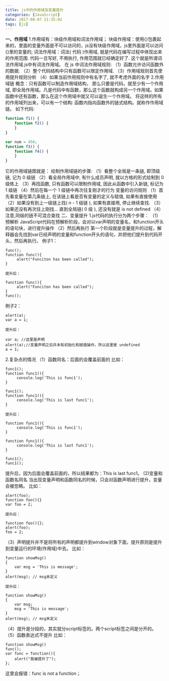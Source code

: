 ```yaml
---
title: js中的作用域及变量提升
categories: [JavaScript]
date: 2017-08-07 21:35:02
tags: [js]
---
```


**一、作用域** 1.作用域有：块级作用域和词法作用域； 块级作用域：使用{}包裹起来的，里面的变量外面是不可以访问的，js没有块级作用域，js里外面是可以访问{}里的变量的; 词法作用域：词法( 代码 )作用域, 就是代码在编写过程中体现出来的作用范围. 代码一旦写好, 不用执行, 作用范围就已经确定好了. 这个就是所谓词法作用域.js中有词法作用域。 在 js 中词法作用域规则: （1）函数允许访问函数外的数据. （2）整个代码结构中只有函数可以限定作用域. （3）作用域规则首先使用提升规则分析 （4）如果当前作用规则中有名字了, 就不考虑外面的名字 2.作用域链 概念：只有函数可以制造作用域结构， 那么只要是代码，就至少有一个作用域, 即全局作用域。凡是代码中有函数，那么这个函数就构成另一个作用域。如果函数中还有函数，那么在这个作用域中就又可以诞生一个作用域。 将这样的所有的作用域列出来，可以有一个结构: 函数内指向函数外的链式结构。就称作作用域链。 如下代码:
<!--more-->
```javascript
function f1() {
    function f2() {
    }
}

var num = 456;
function f3() {
    function f4() {    
    }
}
```
它的作用域链图就是： 绘制作用域链的步骤: 
（1）看整个全局是一条链, 即顶级链, 记为 0 级链 
（2）看全局作用域中, 有什么成员声明, 就以方格的形式绘制到 0 级练上 
（3）再找函数, 只有函数可以限制作用域, 因此从函数中引入新链, 标记为 1 级链 
（4）然后在每一个 1 级链中再次往复刚才的行为 变量的访问规则 
（1）首先看变量在第几条链上, 在该链上看是否有变量的定义与赋值, 如果有直接使用 
（2）如果没有到上一级链上找( n - 1 级链 ), 如果有直接用, 停止继续查找. 
（3）如果还没有再次往上刚找... 直到全局链( 0 级 ), 还没有就是 is not defined 
（4）注意,同级的链不可混合查找 二、变量提升 1.js代码的执行分为两个步骤： 
（1）预解析 JavaScript代码在预解析阶段，会对以var声明的变量名，和function开头的语句块，进行提升操作 
（2）然后再执行 第一个阶段就是变量提升的过程，解释器会先找到var已经声明的变量和function开头的语句，并把他们提升到代码开头，然后再执行。 例子1：
```
func();
function func(){
     alert("Funciton has been called");
}

提升后：

function func(){
     alert("Funciton has been called");
}
func();
```
例子2：
```
alert(a);
var a = 1;

提升后：

var a; //这里是声明
alert(a);//变量声明之后并未有初始化和赋值操作，所以这里是 undefined
a = 1;
```
2.复杂点的情况 （1）函数同名：后面的会覆盖前面的 比如：
```
func1();
function func1(){
     console.log('This is func1');
}

func1();
function func1(){
     console.log('This is last func1');
}

提升后：

function func1(){
     console.log('This is func1');
}

function func1(){
     console.log('This is last func1');
}

func1();
func1();
```
提升后，因为后面会覆盖前面的，所以结果都为：This is last func1。 (2)变量和函数名同名 当出现变量声明和函数同名的时候，只会对函数声明进行提升，变量会被忽略。 比如：
```
alert(foo);
function foo(){}
var foo = 2;

提升后：

function foo(){};
alert(foo);
foo = 2;
```
（3）声明提升并不是将所有的声明都提升到window对象下面，提升原则是提升到变量运行的环境(作用域)中去。 比如：
```
function showMsg()
{
    var msg = 'This is message';
}
alert(msg); // msg未定义

提升后：

function showMsg()
{
    var msg;
    msg = 'This is message';
}
alert(msg); // msg未定义
```
（4）提升是分段的，其实就分script标签的。两个script标签之间是分开的。 （5）函数表达式不提升 比如：
```
function showMsg()
func();
var func = function(){
    alert("我被提升了");
};
```
这里会报错：func is not a function；